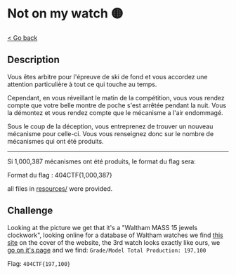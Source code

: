 # Not on my watch 🟡

[< Go back](../../README.md)

## Description

Vous êtes arbitre pour l'épreuve de ski de fond et vous accordez une attention particulière à tout ce qui touche au temps.

Cependant, en vous réveillant le matin de la compétition, vous vous rendez compte que votre belle montre de poche s'est arrêtée pendant la nuit. Vous la démontez et vous rendez compte que le mécanisme a l'air endommagé.

Sous le coup de la déception, vous entreprenez de trouver un nouveau mécanisme pour celle-ci. Vous vous renseignez donc sur le nombre de mécanismes qui ont été produits.

***

Si 1,000,387 mécanismes ont été produits, le format du flag sera:

Format du flag : 404CTF{1,000,387}

all files in [resources/](./resources) were provided.

## Challenge

Looking at the picture we get that it's a "Waltham MASS 15 jewels clockwork", looking online for a database of Waltham watches we find [this site](https://pocketwatchdatabase.com/search/serialnumber/waltham) on the cover of the website, the 3rd watch looks exactly like ours, we [go on it's page](https://pocketwatchdatabase.com/search/result/waltham/15404141/link) and we find: `Grade/Model Total Production: 197,100`

Flag: `404CTF{197,100}`
